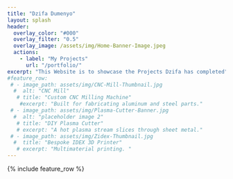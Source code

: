 ```yaml
---
title: "Dzifa Dumenyo"
layout: splash
header:
  overlay_color: "#000"
  overlay_filter: "0.5"
  overlay_image: /assets/img/Home-Banner-Image.jpeg
  actions:
    - label: "My Projects"
      url: "/portfolio/"
excerpt: "This Website is to showcase the Projects Dzifa has completed"
#feature_row:
 # - image_path: assets/img/CNC-Mill-Thumbnail.jpg
  #  alt: "CNC Mill"
   # title: "Custom CNC Milling Machine"
    #excerpt: "Built for fabricating aluminum and steel parts."
 # - image_path: assets/img/Plasma-Cutter-Banner.jpg
  #  alt: "placeholder image 2"
   # title: "DIY Plasma Cutter"
   # excerpt: "A hot plasma stream slices through sheet metal."
 # - image_path: assets/img/Zidex-Thumbnail.jpg
  #  title: "Bespoke IDEX 3D Printer"
   # excerpt: "Multimaterial printing. "
---
```


{% include feature_row %}

